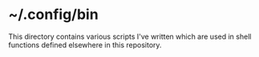 # ~/.config/bin

This directory contains various scripts I've written which are used in shell
functions defined elsewhere in this repository.

